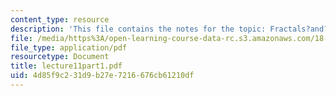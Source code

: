 ```yaml
---
content_type: resource
description: 'This file contains the notes for the topic: Fractals?and?Dimension.'
file: /media/https%3A/open-learning-course-data-rc.s3.amazonaws.com/18-091-mathematical-exposition-spring-2005/4d85f9c231d9b27e7216676cb61210df_lecture11part1.pdf
file_type: application/pdf
resourcetype: Document
title: lecture11part1.pdf
uid: 4d85f9c2-31d9-b27e-7216-676cb61210df
---
```

